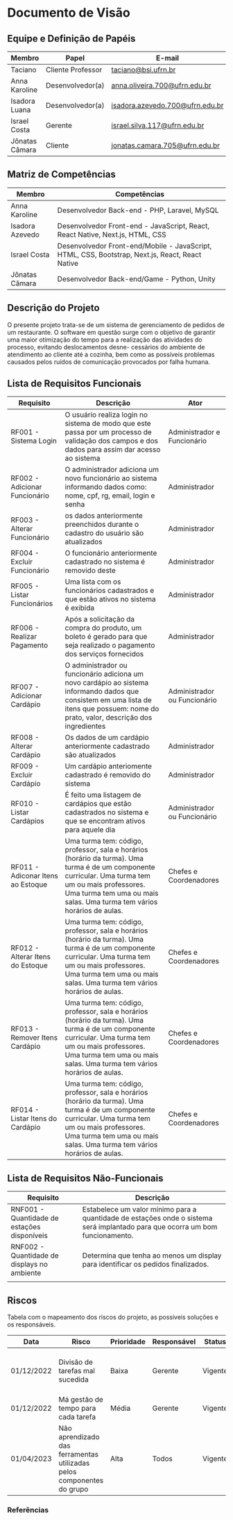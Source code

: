 # Documento de Visão

## Equipe e Definição de Papéis

| Membro         | Papel             | E-mail                          |
| -------------- | ----------------- | ------------------------------- |
| Taciano        | Cliente Professor | taciano@bsi.ufrn.br             |
| Anna Karoline  | Desenvolvedor(a)  | anna.oliveira.700@ufrn.edu.br   |
| Isadora Luana  | Desenvolvedor(a)  | isadora.azevedo.700@ufrn.edu.br |
| Israel Costa   | Gerente           | israel.silva.117@ufrn.edu.br    |
| Jônatas Câmara | Cliente           | jonatas.camara.705@ufrn.edu.br  |

## Matriz de Competências

| Membro          | Competências                                                                                    |
| --------------- | ----------------------------------------------------------------------------------------------- |
| Anna Karoline   | Desenvolvedor Back-end - PHP, Laravel, MySQL                                                    |
| Isadora Azevedo | Desenvolvedor Front-end - JavaScript, React, React Native, Next.js, HTML, CSS                   |
| Israel Costa    | Desenvolvedor Front-end/Mobile - JavaScript, HTML, CSS, Bootstrap, Next.js, React, React Native |
| Jônatas Câmara  | Desenvolvedor Back-end/Game - Python, Unity                                                     |

## Descrição do Projeto

O presente projeto trata-se de um sistema de gerenciamento de pedidos de um restaurante. O software em questão surge com o objetivo de garantir uma maior otimização
do tempo para a realização das atividades do processo, evitando deslocamentos desne-
cessários do ambiente de atendimento ao cliente até a cozinha, bem como as possíveis
problemas causados pelos ruídos de comunicação provocados por falha humana.

## Lista de Requisitos Funcionais

| Requisito                         | Descrição                                                                                                                                                                                                                     | Ator                         |
| --------------------------------- | ----------------------------------------------------------------------------------------------------------------------------------------------------------------------------------------------------------------------------- | ---------------------------- |
| RF001 - Sistema Login             | O usuário realiza login no sistema de modo que este passa por um processo de validação dos campos e dos dados para assim dar acesso ao sistema                                                                                | Administrador e Funcionário  |
| RF002 - Adicionar Funcionário     | O administrador adiciona um novo funcionário ao sistema informando dados como: nome, cpf, rg, email, login e senha                                                                                                            | Administrador                |
| RF003 - Alterar Funcionário       | os dados anteriormente preenchidos durante o cadastro do usuário são atualizados                                                                                                                                              | Administrador                |
| RF004 - Excluir Funcionário       | O funcionário anteriormente cadastrado no sistema é removido deste                                                                                                                                                            | Administrador                |
| RF005 - Listar Funcionários       | Uma lista com os funcionários cadastrados e que estão ativos no sistema é exibida                                                                                                                                             | Administrador                |
| RF006 - Realizar Pagamento        | Após a solicitação da compra do produto, um boleto é gerado para que seja realizado o pagamento dos serviços fornecidos                                                                                                       | Administrador                |
| RF007 - Adicionar Cardápio        | O administrador ou funcionário adiciona um novo cardápio ao sistema informando dados que consistem em uma lista de itens que possuem: nome do prato, valor, descrição dos ingredientes                                        | Administrador ou Funcionário |
| RF008 - Alterar Cardápio          | Os dados de um cardápio anteriormente cadastrado são atualizados                                                                                                                                                              | Administrador                |
| RF009 - Excluir Cardápio          | Um cardápio anteriomente cadastrado é removido do sistema                                                                                                                                                                     | Administrador                |
| RF010 - Listar Cardápios          | É feito uma listagem de cardápios que estão cadastrados no sistema e que se encontram ativos para aquele dia                                                                                                                  | Administrador ou Funcionário |
| RF011 - Adiconar Itens ao Estoque | Uma turma tem: código, professor, sala e horários (horário da turma). Uma turma é de um componente curricular. Uma turma tem um ou mais professores. Uma turma tem uma ou mais salas. Uma turma tem vários horários de aulas. | Chefes e Coordenadores       |
| RF012 - Alterar Itens do Estoque  | Uma turma tem: código, professor, sala e horários (horário da turma). Uma turma é de um componente curricular. Uma turma tem um ou mais professores. Uma turma tem uma ou mais salas. Uma turma tem vários horários de aulas. | Chefes e Coordenadores       |
| RF013 - Remover Itens Cardápio    | Uma turma tem: código, professor, sala e horários (horário da turma). Uma turma é de um componente curricular. Uma turma tem um ou mais professores. Uma turma tem uma ou mais salas. Uma turma tem vários horários de aulas. | Chefes e Coordenadores       |
| RF014 - Listar Itens do Cardápio  | Uma turma tem: código, professor, sala e horários (horário da turma). Uma turma é de um componente curricular. Uma turma tem um ou mais professores. Uma turma tem uma ou mais salas. Uma turma tem vários horários de aulas. | Chefes e Coordenadores       |

## Lista de Requisitos Não-Funcionais

| Requisito                                   | Descrição                                                                                                                     |
| ------------------------------------------- | ----------------------------------------------------------------------------------------------------------------------------- |
| RNF001 - Quantidade de estações disponíveis | Estabelece um valor mínimo para a quantidade de estações onde o sistema será implantado para que ocorra um bom funcionamento. |
| RNF002 - Quantidade de displays no ambiente | Determina que tenha ao menos um display para identificar os pedidos finalizados.                                              |
|                                             |

## Riscos

Tabela com o mapeamento dos riscos do projeto, as possíveis soluções e os responsáveis.

| Data       | Risco                                                                 | Prioridade | Responsável | Status  | Providência/Solução                                                                     |
| ---------- | --------------------------------------------------------------------- | ---------- | ----------- | ------- | --------------------------------------------------------------------------------------- |
| 01/12/2022 | Divisão de tarefas mal sucedida                                       | Baixa      | Gerente     | Vigente | Acompanhar de perto o desenvolvimento de cada membro da equipe                          |
| 01/12/2022 | Má gestão de tempo para cada tarefa                                   | Média      | Gerente     | Vigente | Acompanhar o desenvolvimento e prazo de cada tarefa.                                    |
| 01/04/2023 | Não aprendizado das ferramentas utilizadas pelos componentes do grupo | Alta       | Todos       | Vigente | Reforçar estudos sobre as ferramentas e aulas com a integrante que conhece a ferramenta |

### Referências
